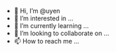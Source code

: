 - 👋 Hi, I’m @uyen
- 👀 I’m interested in ...
- 🌱 I’m currently learning ...
- 💞️ I’m looking to collaborate on ...
- 📫 How to reach me ...

<!---
uyen/uyen is a ✨ special ✨ repository because its `README.md` (this file) appears on your GitHub profile.
You can click the Preview link to take a look at your changes.
--->
